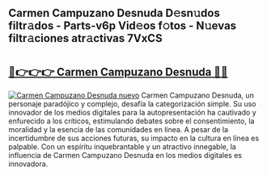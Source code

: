 ## Carmen Campuzano Desnuda D𝚎sn𝚞dos filtr𝚊dos - Parts-v6p Vid𝚎os f𝚘tos - N𝚞evas filtr𝚊ciones atr𝚊ctivas 7VxCS

# <h2><a href="http://mbbqyf8.tromn.icu/?c=Carmen+Campuzano+Desnuda">🔗👉👉👉 Carmen Campuzano Desnuda 🔗🔗</a></h2>

[![Carmen Campuzano Desnuda nuevo](https://i.imgur.com/pEAQMta.gif)](http://mbbqyf8.tromn.icu/?c=Carmen+Campuzano+Desnuda)
Carmen Campuzano Desnuda, un personaje paradójico y complejo, desafía la categorización simple. Su uso innovador de los medios digitales para la autopresentación ha cautivado y enfurecido a los críticos, estimulando debates sobre el consentimiento, la moralidad y la esencia de las comunidades en línea. A pesar de la incertidumbre de sus acciones futuras, su impacto en la cultura en línea es palpable. Con un espíritu inquebrantable y un atractivo innegable, la influencia de Carmen Campuzano Desnuda en los medios digitales es innovadora.
